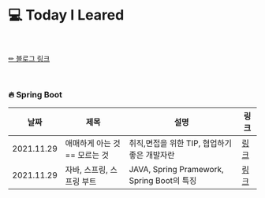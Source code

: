 # 💻 Today I Leared

<br/>

<p>
  <a href="https://velog.io/@doobyeol">✏ 블로그 링크</a>
</p>

<br/>

### 🔥 Spring Boot

| 날짜       | 제목                         | 설명                                       | 링크                                           |
| ---------- | --------------------------- | ------------------------------------------ | ---------------------------------------------- |
| 2021.11.29 | 애매하게 아는 것 == 모르는 것 | 취직,면접을 위한 TIP, 협업하기 좋은 개발자란  | [링크](https://velog.io/@doobyeol/아는-것-애매하게-아는-것-모르는-것) |
| 2021.11.29 | 자바, 스프링, 스프링 부트     | JAVA, Spring Pramework, Spring Boot의 특징 | [링크](https://velog.io/@doobyeol/자바-스프링-스프링-부트) |
